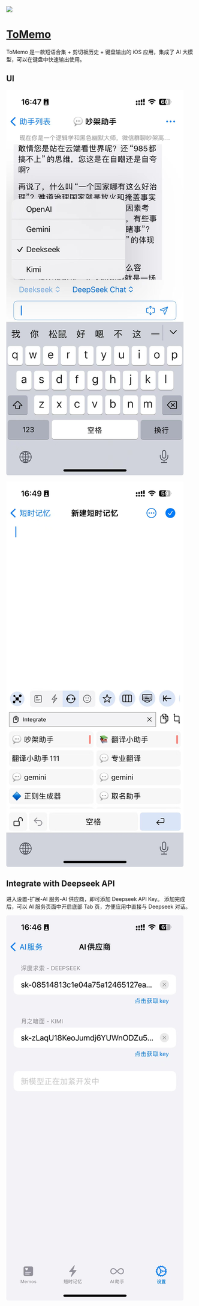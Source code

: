 <img src="https://tomemo.top/images/logo.png" width="64" height="auto" />

# [ToMemo](https://apps.apple.com/cn/app/tomemo/id1610843304)

ToMemo 是一款短语合集 + 剪切板历史 + 键盘输出的 iOS 应用，集成了 AI 大模型，可以在键盘中快速输出使用。

## UI

![image](assets/ui.jpg)

![image](assets/ui-keyboard.jpg)

## Integrate with Deepseek API

进入设置-扩展-AI 服务-AI 供应商，即可添加 Deepseek API Key。
添加完成后，可以 AI 服务页面中开启底部 Tab 页，方便应用中直接与 Deepseek 对话。

![image](assets/integrate.jpg)
